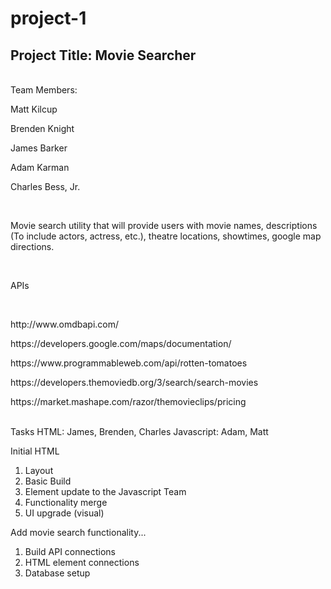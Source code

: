 # project-1


<h2>Project Title: Movie Searcher</h2>

<br>
Team Members:
<br>

Matt Kilcup <p>
Brenden Knight <p>
James Barker <p>
Adam Karman <p>
Charles Bess, Jr.


<br>
<p>Movie search utility that will provide users with movie names, descriptions (To include actors, actress, etc.), theatre locations, showtimes, google map directions.</p>

<br>
<p>APIs<p>

<br>
<p>http://www.omdbapi.com/</p>
<p>https://developers.google.com/maps/documentation/</p>
<p>https://www.programmableweb.com/api/rotten-tomatoes</p>
<p>https://developers.themoviedb.org/3/search/search-movies</p>
<p>https://market.mashape.com/razor/themovieclips/pricing</p>

<br>
Tasks
HTML: James, Brenden, Charles
Javascript: Adam, Matt


Initial HTML

1. Layout
2. Basic Build
3. Element update to the Javascript Team
4. Functionality merge
5. UI upgrade (visual)




Add movie search functionality...


1. Build API connections
2. HTML element connections
3. Database setup  

